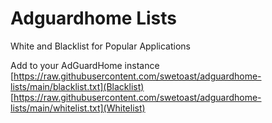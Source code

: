 # Adguardhome Lists
White and Blacklist for Popular Applications

Add to  your AdGuardHome instance
[https://raw.githubusercontent.com/swetoast/adguardhome-lists/main/blacklist.txt](Blacklist)
[https://raw.githubusercontent.com/swetoast/adguardhome-lists/main/whitelist.txt](Whitelist)
